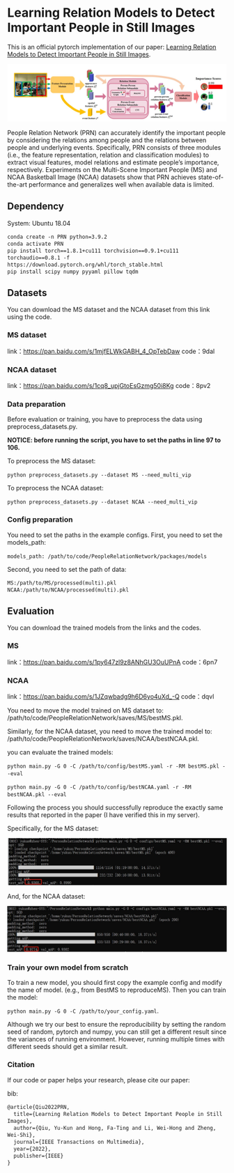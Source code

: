 # Learning Relation Models to Detect Important People in Still Images

This is an official pytorch implementation of our paper: [Learning Relation Models to Detect Important People in Still Images](https://ieeexplore.ieee.org/document/9907874).

![pipeline](https://raw.githubusercontent.com/YorkQiu/PeopleRelationNetwork/master/figs/pipeline.jpg?token=GHSAT0AAAAAACIURTYXLOKQHX5YT54TISU4ZJECDNQ)

People Relation Network (PRN) can accurately identify the important people by considering the relations among people and the relations between people and underlying events. Specifically, PRN consists of three modules (i.e., the feature representation, relation and classification modules) to extract visual features, model relations and estimate people’s importance, respectively. Experiments on the Multi-Scene Important People (MS) and NCAA Basketball Image (NCAA) datasets show that PRN achieves state-of-the-art performance and generalizes well when available data is limited.

## Dependency

System: Ubuntu 18.04

```
conda create -n PRN python=3.9.2
conda activate PRN
pip install torch==1.8.1+cu111 torchvision==0.9.1+cu111 torchaudio==0.8.1 -f https://download.pytorch.org/whl/torch_stable.html
pip install scipy numpy pyyaml pillow tqdm
```

## Datasets

You can download the MS dataset and the NCAA dataset from this link using the code. 

### MS dataset

link：https://pan.baidu.com/s/1mjfELWkGABH_4_OpTebDaw 
code：9dal

### NCAA dataset

link：https://pan.baidu.com/s/1cq8_upjGtoEsGzmg50i8Kg 
code：8pv2

### Data preparation

Before evaluation or training, you have to preprocess the data using preprocess_datasets.py.

**NOTICE: before running the script, you have to set the paths in line 97 to 106.**

To preprocess the MS dataset:

`python preprocess_datasets.py --dataset MS --need_multi_vip`

To preprocess the NCAA dataset:

`python preprocess_datasets.py --dataset NCAA --need_multi_vip`

### Config preparation

You need to set the paths in the example configs. First, you need to set the models_path:

`models_path: /path/to/code/PeopleRelationNetwork/packages/models`

Second, you need to set the path of data:

```
MS:/path/to/MS/processed(multi).pkl
NCAA:/path/to/NCAA/processed(multi).pkl
```



## Evaluation

You can download the trained models from the links and the codes.

### MS

link：https://pan.baidu.com/s/1py647zl9z8ANhGU3OuUPnA 
code：6pn7

### NCAA

link：https://pan.baidu.com/s/1JZqwbadg9h6D6yo4uXd_-Q 
code：dqvl

You need to move the model trained on MS dataset to: /path/to/code/PeopleRelationNetwork/saves/MS/bestMS.pkl.

Similarly, for the NCAA dataset, you need to move the trained model to: /path/to/code/PeopleRelationNetwork/saves/NCAA/bestNCAA.pkl.

you can evaluate the trained models:

`python main.py -G 0 -C /path/to/config/bestMS.yaml -r -RM bestMS.pkl --eval`

`python main.py -G 0 -C /path/to/config/bestNCAA.yaml -r -RM bestNCAA.pkl --eval`

Following the process you should successfully reproduce the exactly same results that reported in the paper (I have verified this in my server). 

Specifically, for the MS dataset:

![](https://raw.githubusercontent.com/YorkQiu/PeopleRelationNetwork/master/figs/MS.jpg?token=GHSAT0AAAAAACIURTYXIC57BTKHTFRTBODIZJECC3A)

And, for the NCAA dataset:

![](https://raw.githubusercontent.com/YorkQiu/PeopleRelationNetwork/master/figs/NCAA.jpg?token=GHSAT0AAAAAACIURTYXCT7E3UDA3MUOLP7CZJECDEQ)

### Train your own model from scratch

To train a new model, you should first copy the example config and modify the name of model. (e.g., from BestMS to reproduceMS). Then you can train the model:

`python main.py -G 0 -C /path/to/your_config.yaml`.

Although we try our best to ensure the reproducibility by setting the random seed of random, pytorch and numpy, you can still get a different result since the variances of running environment. However, running multiple times with different seeds should get a similar result.

### Citation

If our code or paper helps your research, please cite our paper:

bib:

```
@article{Qiu2022PRN,
  title={Learning Relation Models to Detect Important People in Still Images},
  author={Qiu, Yu-Kun and Hong, Fa-Ting and Li, Wei-Hong and Zheng, Wei-Shi},
  journal={IEEE Transactions on Multimedia},
  year={2022},
  publisher={IEEE}
}
```


